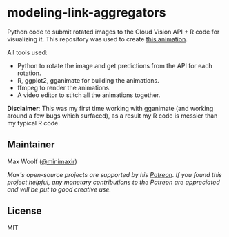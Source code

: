 # modeling-link-aggregators

Python code to submit rotated images to the Cloud Vision API + R code for visualizing it. This repository was used to create [this animation](https://twitter.com/minimaxir/status/1103676561809539072).

All tools used:

* Python to rotate the image and get predictions from the API for each rotation.
* R, ggplot2, gganimate for building the animations.
* ffmpeg to render the animations.
* A video editor to stitch all the animations together.

**Disclaimer**: This was my first time working with gganimate (and working around a few bugs which surfaced), as a result my R code is messier than my typical R code.

## Maintainer

Max Woolf ([@minimaxir](http://minimaxir.com))

*Max's open-source projects are supported by his [Patreon](https://www.patreon.com/minimaxir). If you found this project helpful, any monetary contributions to the Patreon are appreciated and will be put to good creative use.*

## License

MIT